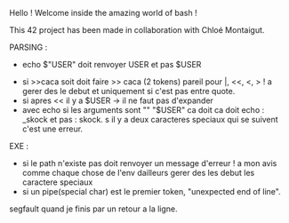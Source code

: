 Hello ! Welcome inside the amazing world of bash !

This 42 project has been made in collaboration with Chloé Montaigut.


PARSING :
- echo $"USER" doit renvoyer USER et pas $USER
<!-- - echo $[x] doit renvoyer 0 -->
- si >>caca  soit doit faire >> caca (2 tokens) pareil pour |, <<, <, > !
a gerer des le debut et uniquement si c'est pas entre quote.
- si apres << il y a $USER -> il ne faut pas d'expander
- avec echo si les arguments sont "" "$USER" ca doit ca doit echo : _skock et pas : skock.
s il y a deux caracteres speciaux qui se suivent c'est une erreur.


EXE :
- si le path n'existe pas doit renvoyer un message d'erreur ! a mon avis comme chaque chose de l'env dailleurs
gerer des les debut les caractere speciaux
- si un pipe(special char) est le premier token, "unexpected end of line".


segfault quand je finis par un retour a la ligne.
